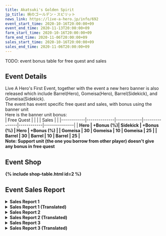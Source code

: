 ```yaml
---
title: Akatsuki's Golden Spirit
jp_title: 暁のゴールデン・スピリット
news_link: https://live-a-hero.jp/info/692
event_start_time: 2020-10-16T20:00:00+09
event_end_time: 2020-11-13T20:00:00+09
farm_start_time: 2020-10-16T20:00:00+09
farm_end_time: 2020-11-06T20:00:00+09
sales_start_time: 2020-10-16T20:00:00+09
sales_end_time: 2020-11-06T20:00:00+09
---
```




TODO: event bonus table for free quest and sales

## Event Details
Live A Hero's First Event, together with the event a new hero banner is also released which include Barrel(Hero), Gomeisa(Hero), Barrel(Sidekick), and Gomeisa(Sidekick).<br>
The event has event specific free quest and sales, with bonus using the banner unit<br>
Here is the banner unit bonus:<br>
| Free Quest |              |             |               | Sales      |               |
|------------|--------------|-------------|---------------|------------|---------------|
| <b>Hero    | <b>+Bonus (%)| <b>Sidekick | <b>+Bonus (%) | <b>Hero    | <b>+Bonus (%) |
| Gomeisa    | 30           | Gomeisa     | 10            | Gomeisa    | 25            |
| Barrel     | 30           | Barrel      | 10            | Barrel     | 25            |
<br>
Note: Support unit (the one you borrow from other player) doesn't give any bonus in free quest
<br>


## Event Shop

{% include shop-table.html id=2 %}

## Event Sales Report

<details><summary>Sales Report 1</summary>
<p>情報収集のための捜査活動中。<br><code>character0</code>と<code>character1</code>は、とある店舗を訪れる。<br>全ては事 件解決のカギを握る為……<br><br>しかし、何やら様子がおかしい。<br><code>character1</code>が裏手に回り込むと、黒煙が上がっ ている。<br><code>character1</code>の声を聞いた<code>character0</code>はすかさずドアを破り、<br>中に飛び込んだ。<br><br><code>character0</code>は倒れて動けなくなっている店主を発見。<br><code>character1</code>の声を頼りに、煙の中、店主を担いで脱出。<br><code>character1</code>は手頃なバケツで必死に消火活動を行う。<br><br>結果、２人の活躍のお陰で、店主の命は助 かった。<br>偶然とはいえ、大手柄。めでたしめでたし。<br><br>……何かを忘れているような気がするが、<br>きっと気のせいだろう。
</p>
</details>

<details><summary>Sales Report 1 (Translated)</summary>
<p>Forming an investigation team to collect information,<br><code>character0</code>and<code>character1</code>visit a certain store Hoping to the find the key to solving the case...<br><br>However, something is wrong.<br>When<code>character1</code>enters the back area, they realize the air is thick with black smoke.<br>Upon hearing the shout from<code>character1</code>,<code>character0</code>quickly broke down the door and hurried in.<br><br><code>character0</code>discovers the shopkeeper who is stuck behind collapsed, burning debris.<br>Following<code>character1</code>'s voice to safety, they escape the fire with the owner.<br><code>character1</code>quickly douses the fire with a nearby bucket.<br><br>Thanks to the pair's cooperation, the owner's life was saved.<br>Although it is just a coincidence they happened to be there, they're quite happy.<br><br>......But somehow, it feels like they forgot something?
</p>
</details>

<details><summary>Sales Report 2</summary>
<p>休業中の酒場の店内清掃中。<br><code>character0</code>は戸棚を拭き、<code>character1</code>は床を磨く。<br>棚には、な かなかにいい値段のしそうな<br>食器がずらりと並んでいる。<br><br>すると、うっかり手が滑ってしまい、<br>食器のひとつが床に落下。<br><code>character0</code>はお高そうなグラスを割ってしまう。<br><br>慌てる<code>character0</code>のもとに、すかさず駆けつける<code>character1</code>。<br>ほうきとチリトリで、丁寧に破片を片付けた。<br><code>character1</code>のお陰で、床には全く痕跡は残らなかった。<br><br>このことは、２人だけの秘密にしようと、<br><code>character0</code>と<code>character1</code>は固く誓い合ったのだった。<br><br>後日、割ったグラスの請求書が、<br>パラレルフライト社に届いたという。
</p>
</details>

<details><summary>Sales Report 2 (Translated)</summary>
<p>Today's task is cleaning the inside of a bar after closing time.<br><code>character0</code>wipes the cupboard and<code>character1</code>polishes the floor.<br>Restock the shelves with bottles,<br>and have all the tableware clean and ready.<br><br>Then, one's hand slipped accidentally,<br>and One of the dishes falls to the floor.<br><code>character0</code>broke an expensive-looking glass.<br><br><code>character1</code>rushes to <code>character0</code>in a hurry,<br>Carefully cleaned up the debris with a broom and dustpan.<br>Thanks to <code>character1</code>, there were no traces left on the floor.<br><br><code>character0</code>and<code>character1</code>promised between the two of them that it would be their little secret.<br><br>At a later date, the bill for the broken glass arrived at Parallel Flight...
</p>
</details>

<details><summary>Sales Report 3</summary>
<p>任務を終え、荒野の中を帰還中。<br><br>雰囲気のある場所で、決闘のマネゴトをし、<br>ファンサービスの動画配信をすること にした<br><code>character0</code>と<code>character1</code>。<br><br>３つ数えて振り向いて、<br>先に攻撃を当てた方が勝ち――<br><code>character0</code>と<code>character1</code>の間に、緊張が走る。<br><br>１、２、３……！<br>ばっと振り向いた<code>character0</code>の鼻を、<br><code>character1</code>の指が小突いた。<br><br>まだまだ甘いと笑い、去っていく<code>character1</code>。<br><br><code>character0</code>は何も言い返せず、<br>ただただ荒野の抜けるような空に叫ぶのだった。<br>
</p>
</details>

<details><summary>Sales Report 3 (Translated)</summary>
<p>After completing their mission,while returning to the pickup area through the wilderness,<br><code>character0</code>and<code>character1</code>happened upon a clearing with a nice, dramatic atmosphere and came up with the idea to shoot a few fanservice videos.<br><br>Turn around and count to three,<br>The one who lands an attack first wins...<br>Tension runs high between<code>character0</code>and<code>character1</code>.<br><br>１、２、３……！<br><code>character0</code>turned around only to immediately be booped on the nose by<code>character1</code>.<br><br><code>character1</code>chuckles giddily and leaves.<br><br><code>character0</code>doesn't say anything But merely shouted their anguished defeat into the clear sky.<br>
</p>
</details>
